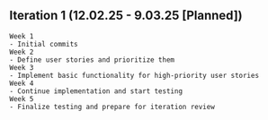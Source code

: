 ## Iteration 1 (12.02.25 - 9.03.25 [Planned])
    Week 1
    - Initial commits
    Week 2
    - Define user stories and prioritize them
    Week 3
    - Implement basic functionality for high-priority user stories
    Week 4
    - Continue implementation and start testing
    Week 5 
    - Finalize testing and prepare for iteration review
